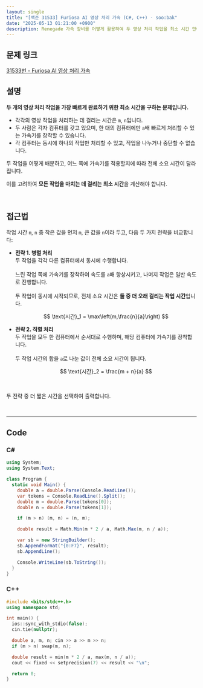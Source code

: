```yaml
---
layout: single
title: "[백준 31533] Furiosa AI 영상 처리 가속 (C#, C++) - soo:bak"
date: "2025-05-13 01:21:00 +0900"
description: Renegade 가속 장비를 어떻게 활용하여 두 영상 처리 작업을 최소 시간 안에 끝낼 수 있을지를 계산하는 백준 31533번 Furiosa AI 문제의 C# 및 C++ 풀이 및 해설
---
```


## 문제 링크
[31533번 - Furiosa AI 영상 처리 가속](https://www.acmicpc.net/problem/31533)

## 설명
**두 개의 영상 처리 작업을 가장 빠르게 완료하기 위한 최소 시간을 구하는 문제입니다.**

- 각각의 영상 작업을 처리하는 데 걸리는 시간은 `m`, `n`입니다.
- 두 사람은 각자 컴퓨터를 갖고 있으며, 한 대의 컴퓨터에만 `a`배 빠르게 처리할 수 있는 가속기를 장착할 수 있습니다.
- 각 컴퓨터는 동시에 하나의 작업만 처리할 수 있고, 작업을 나누거나 중단할 수 없습니다.

두 작업을 어떻게 배분하고, 어느 쪽에 가속기를 적용할지에 따라 전체 소요 시간이 달라집니다.

이를 고려하여 **모든 작업을 마치는 데 걸리는 최소 시간**을 계산해야 합니다.

<br>

## 접근법

작업 시간 `m`, `n` 중 작은 값을 먼저 `m`, 큰 값을 `n`이라 두고, 다음 두 가지 전략을 비교합니다:

- **전략 1. 병렬 처리**<br>
  두 작업을 각각 다른 컴퓨터에서 동시에 수행합니다. <br>
  <br>
  느린 작업 쪽에 가속기를 장착하여 속도를 `a`배 향상시키고, 나머지 작업은 일반 속도로 진행합니다.<br>
  <br>
  두 작업이 동시에 시작되므로, 전체 소요 시간은 **둘 중 더 오래 걸리는 작업 시간**입니다.<br>

  $$
  \text{시간}_1 = \max\left(m,\frac{n}{a}\right)
  $$

- **전략 2. 직렬 처리**<br>
  두 작업을 모두 한 컴퓨터에서 순서대로 수행하며, 해당 컴퓨터에 가속기를 장착합니다.<br>
  <br>
  두 작업 시간의 합을 `a`로 나눈 값이 전체 소요 시간이 됩니다.<br>

  $$
  \text{시간}_2 = \frac{m + n}{a}
  $$

<br>

두 전략 중 더 짧은 시간을 선택하여 출력합니다.

<br>

---

## Code

### C#

````csharp
using System;
using System.Text;

class Program {
  static void Main() {
    double a = double.Parse(Console.ReadLine());
    var tokens = Console.ReadLine().Split();
    double m = double.Parse(tokens[0]);
    double n = double.Parse(tokens[1]);

    if (m > n) (m, n) = (n, m);

    double result = Math.Min(m * 2 / a, Math.Max(m, n / a));

    var sb = new StringBuilder();
    sb.AppendFormat("{0:F7}", result);
    sb.AppendLine();

    Console.WriteLine(sb.ToString());
  }
}
````

### C++

````cpp
#include <bits/stdc++.h>
using namespace std;

int main() {
  ios::sync_with_stdio(false);
  cin.tie(nullptr);

  double a, m, n; cin >> a >> m >> n;
  if (m > n) swap(m, n);

  double result = min(m * 2 / a, max(m, n / a));
  cout << fixed << setprecision(7) << result << "\n";

  return 0;
}
````
